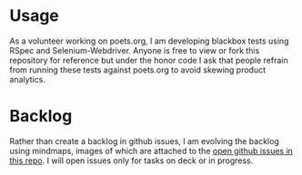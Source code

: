 Usage
=====

As a volunteer working on poets.org, I am developing blackbox tests using RSpec and Selenium-Webdriver. Anyone is free to view or fork this repository for reference but under the honor code I ask that people refrain from running these tests against poets.org to avoid skewing product analytics.

Backlog
=======
Rather than create a backlog in github issues, I am evolving the backlog using mindmaps, images of which are attached to the [open github issues in this repo](https://github.com/carolmirakove/poets-tests/issues). I will open issues only for tasks on deck or in progress.